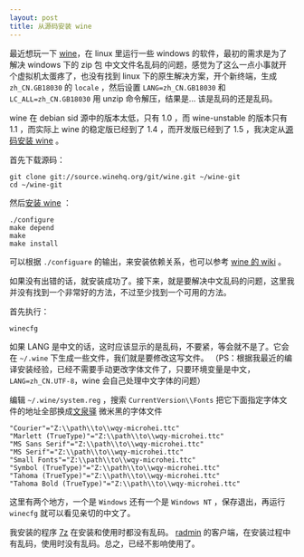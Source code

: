 ```yaml
---
layout: post
title: 从源码安装 wine
---
```


最近想玩一下 [wine](http://www.winehq.org)，在 linux 里运行一些 windows 的软件，最初的需求是为了解决 windows 下的 zip 包 中文文件名乱码的问题，感觉为了这么一点小事就开个虚拟机太蛋疼了，也没有找到 linux 下的原生解决方案，开个新终端，生成 `zh_CN.GB18030` 的 `locale` ，然后设置 `LANG=zh_CN.GB18030` 和 `LC_ALL=zh_CN.GB18030` 用 unzip 命令解压，结果是... 该是乱码的还是乱码。

wine 在 debian sid 源中的版本太低，只有 1.0 ，而 wine-unstable 的版本只有 1.1 ，而实际上 wine 的稳定版已经到了 1.4 ，而开发版已经到了 1.5 ，我决定从[源码安装 wine](http://wiki.winehq.org/GitWine) 。 

<!--more-->

首先下载源码：

    git clone git://source.winehq.org/git/wine.git ~/wine-git
    cd ~/wine-git

然后[安装 wine](http://www.winehq.org/site/docs/wineusr-guide/installing-wine-source) ：

    ./configure
    make depend
    make
    make install

可以根据 `./configuare` 的输出，来安装依赖关系，也可以参考 [wine 的 wiki](http://wiki.winehq.org/Recommended_Packages) 。

如果没有出错的话，就安装成功了。接下来，就是要解决中文乱码的问题，这里我并没有找到一个非常好的方法，不过至少找到一个可用的方法。

首先执行：

    winecfg

如果 LANG 是中文的话，这时应该显示的是乱码，不要紧，等会就不是了。它会在 `~/.wine` 下生成一些文件，我们就是要修改这写文件。
（PS：根据我最近的编译安装经验，已经不需要手动更改字体文件了，只要环境变量是中文，`LANG=zh_CN.UTF-8`，wine 会自己处理中文字体的问题）

编辑 `~/.wine/system.reg` ，搜索 `CurrentVersion\\Fonts` 把它下面指定字体文件的地址全部换成[文泉驿](http://wenq.org/) 微米黑的字体文件

    "Courier"="Z:\\path\\to\\wqy-microhei.ttc"
    "Marlett (TrueType)"="Z:\\path\\to\\wqy-microhei.ttc"
    "MS Sans Serif"="Z:\\path\\to\\wqy-microhei.ttc"
    "MS Serif"="Z:\\path\\to\\wqy-microhei.ttc"
    "Small Fonts"="Z:\\path\\to\\wqy-microhei.ttc"
    "Symbol (TrueType)"="Z:\\path\\to\\wqy-microhei.ttc"
    "Tahoma (TrueType)"="Z:\\path\\to\\wqy-microhei.ttc"
    "Tahoma Bold (TrueType)"="Z:\\path\\to\\wqy-microhei.ttc"

这里有两个地方，一个是 `Windows` 还有一个是 `Windows NT` ，保存退出，再运行 `winecfg` 就可以看见亲切的中文了。

我安装的程序 [7z](http://www.7-zip.org/)  在安装和使用时都没有乱码。 [radmin](http://www.radmin.cn/)  的客户端，在安装过程中有乱码，使用时没有乱码。总之，已经不影响使用了。

